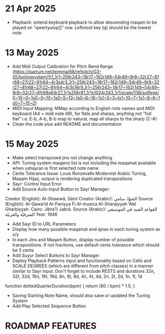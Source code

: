 
 # 21 Apr 2025

 - Playback: extend keyboard playback to allow descending maqam to be played on "qwertyuiop[]" row. Leftmost key (q) should be the lowest note


# 13 May 2025
- Add Midi Output Calibration for Pitch Bend Range (https://isartum.net/leimma/68/refpitch/G3-55/tuningsystem/1r1_1r1~256r243~18r17~162r149~54r49~9r8~32r27~81r68~27r22~81r64~4r3s4r3_1r1~256r243~18r17~162r149~54r49~9r8~32r27~81r68~27r22~81r64~4r3s16r9_1r1~256r243~18r17~162r149~54r49~9r8~32r27~81r68s64r27_1r1s256r81_1r1s1024r243_1r1/scale/138/solfege/0~10~0~1s0~0~10~1s0~5~13~1s0~8~16~1s1~5~3~ts1~10~7~1s1~8~6~1s0~7~15~2)
- MIDI Input Mapping: MMap according to English note names and MIDI keyboard (A4 = midi note 69), for flats and sharps, anything not "full flat" i.e. E-b, A-b, B-b map to natural, map all sharps to the sharp (C-#)
- Clean the code plus add README and documentation

# 15 May 2025
- Make select transposed jins not change anything
- API: Tuning system maqams list is not including the maqamat available when ushayran is first selected note name
- Cents Tolerance Issue: Louis Ronzevalle Modernist Arabic Tuning, Maqam Hijaz, output is rendering duplicated transpositions
- Sayr: Control Input Error
- Add Source Auto-Input Button to Sayr Manager:

Creator (English): Al-Shawwā, Sāmī
Creator (Arabic): الشوّا، سامي
Source (English): Al-Qawa’id Al-Faniyya Fi Al-musica Al-Sharqiyyah Wal Gharbiyyah. Cairo: Jibra’īl Jabrā.
Source (Arabic): القواعد الفنية في الموسيقى الشرقيّة والغربيّة
Year: 1946

- Add Sayr ID to URL Parameters
- Display how many possible maqamat and ajnas in each tuning system as x/y
- In each Jins and Maqam Button, display number of possible transpositions. If not fractions, use default cents tolerance which should be 5 cents
- Add Suyur Select Buttons to Sayr Manager
- Deploy Playback Patterns input and functionality based on Cells and SCALE DEGREES (which are different from pitch classes) in a manner similar to Sayr input. Don't forget to include RESTS and durations 32n, 32t, 32d, 16n, 16t, 16d, 8n, 8t, 8d, 4n, 4t, 4d, 2n, 2t, 2d, 1n, 1t, 1d

function dottedQuarterDuration(bpm) {
  return  (60 / bpm) * 1.5;
}

- Saving Starting Note Name, should also save or updated the Tuning System
- Add Play Selected Sequence Button 

# ROADMAP FEATURES
